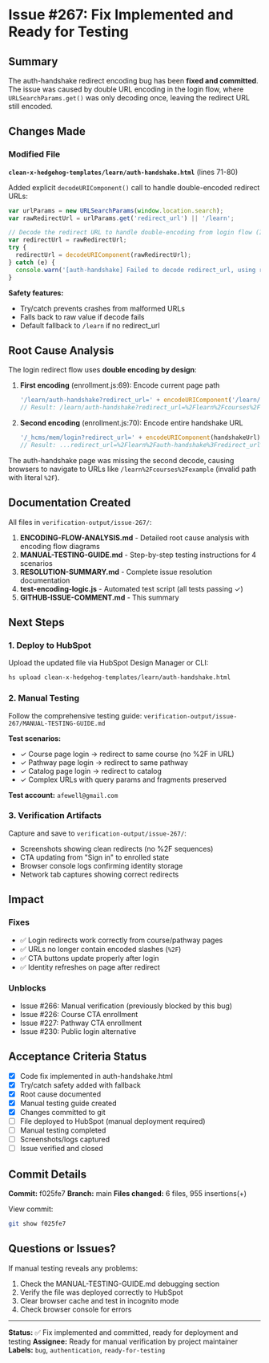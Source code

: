 # Issue #267: Fix Implemented and Ready for Testing

## Summary

The auth-handshake redirect encoding bug has been **fixed and committed**. The issue was caused by double URL encoding in the login flow, where `URLSearchParams.get()` was only decoding once, leaving the redirect URL still encoded.

## Changes Made

### Modified File
**`clean-x-hedgehog-templates/learn/auth-handshake.html`** (lines 71-80)

Added explicit `decodeURIComponent()` call to handle double-encoded redirect URLs:

```javascript
var urlParams = new URLSearchParams(window.location.search);
var rawRedirectUrl = urlParams.get('redirect_url') || '/learn';

// Decode the redirect URL to handle double-encoding from login flow (Issue #267)
var redirectUrl = rawRedirectUrl;
try {
  redirectUrl = decodeURIComponent(rawRedirectUrl);
} catch (e) {
  console.warn('[auth-handshake] Failed to decode redirect_url, using raw value:', e);
}
```

**Safety features:**
- Try/catch prevents crashes from malformed URLs
- Falls back to raw value if decode fails
- Default fallback to `/learn` if no redirect_url

## Root Cause Analysis

The login redirect flow uses **double encoding by design**:

1. **First encoding** (enrollment.js:69): Encode current page path
   ```javascript
   '/learn/auth-handshake?redirect_url=' + encodeURIComponent('/learn/courses/example')
   // Result: /learn/auth-handshake?redirect_url=%2Flearn%2Fcourses%2Fexample
   ```

2. **Second encoding** (enrollment.js:70): Encode entire handshake URL
   ```javascript
   '/_hcms/mem/login?redirect_url=' + encodeURIComponent(handshakeUrl)
   // Result: ...redirect_url=%2Flearn%2Fauth-handshake%3Fredirect_url%3D%252Flearn%252Fcourses%252Fexample
   ```

The auth-handshake page was missing the second decode, causing browsers to navigate to URLs like `/learn%2Fcourses%2Fexample` (invalid path with literal `%2F`).

## Documentation Created

All files in `verification-output/issue-267/`:

1. **ENCODING-FLOW-ANALYSIS.md** - Detailed root cause analysis with encoding flow diagrams
2. **MANUAL-TESTING-GUIDE.md** - Step-by-step testing instructions for 4 scenarios
3. **RESOLUTION-SUMMARY.md** - Complete issue resolution documentation
4. **test-encoding-logic.js** - Automated test script (all tests passing ✓)
5. **GITHUB-ISSUE-COMMENT.md** - This summary

## Next Steps

### 1. Deploy to HubSpot
Upload the updated file via HubSpot Design Manager or CLI:
```bash
hs upload clean-x-hedgehog-templates/learn/auth-handshake.html
```

### 2. Manual Testing
Follow the comprehensive testing guide: `verification-output/issue-267/MANUAL-TESTING-GUIDE.md`

**Test scenarios:**
- ✓ Course page login → redirect to same course (no %2F in URL)
- ✓ Pathway page login → redirect to same pathway
- ✓ Catalog page login → redirect to catalog
- ✓ Complex URLs with query params and fragments preserved

**Test account:** `afewell@gmail.com`

### 3. Verification Artifacts
Capture and save to `verification-output/issue-267/`:
- Screenshots showing clean redirects (no %2F sequences)
- CTA updating from "Sign in" to enrolled state
- Browser console logs confirming identity storage
- Network tab captures showing correct redirects

## Impact

### Fixes
- ✅ Login redirects work correctly from course/pathway pages
- ✅ URLs no longer contain encoded slashes (`%2F`)
- ✅ CTA buttons update properly after login
- ✅ Identity refreshes on page after redirect

### Unblocks
- Issue #266: Manual verification (previously blocked by this bug)
- Issue #226: Course CTA enrollment
- Issue #227: Pathway CTA enrollment
- Issue #230: Public login alternative

## Acceptance Criteria Status

- [x] Code fix implemented in auth-handshake.html
- [x] Try/catch safety added with fallback
- [x] Root cause documented
- [x] Manual testing guide created
- [x] Changes committed to git
- [ ] File deployed to HubSpot (manual deployment required)
- [ ] Manual testing completed
- [ ] Screenshots/logs captured
- [ ] Issue verified and closed

## Commit Details

**Commit:** f025fe7
**Branch:** main
**Files changed:** 6 files, 955 insertions(+)

View commit:
```bash
git show f025fe7
```

## Questions or Issues?

If manual testing reveals any problems:
1. Check the MANUAL-TESTING-GUIDE.md debugging section
2. Verify the file was deployed correctly to HubSpot
3. Clear browser cache and test in incognito mode
4. Check browser console for errors

---

**Status:** ✅ Fix implemented and committed, ready for deployment and testing
**Assignee:** Ready for manual verification by project maintainer
**Labels:** `bug`, `authentication`, `ready-for-testing`
